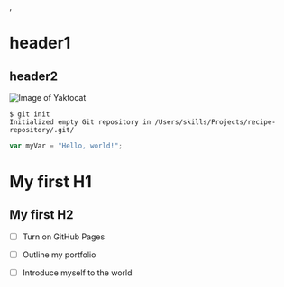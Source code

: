 , 
# header1
## header2
![Image of Yaktocat](https://octodex.github.com/images/yaktocat.png)
```
$ git init
Initialized empty Git repository in /Users/skills/Projects/recipe-repository/.git/
```
``` javascript
var myVar = "Hello, world!";
```
# My first H1
## My first H2

- [ ] Turn on GitHub Pages
- [ ] Outline my portfolio
- [ ] Introduce myself to the world





